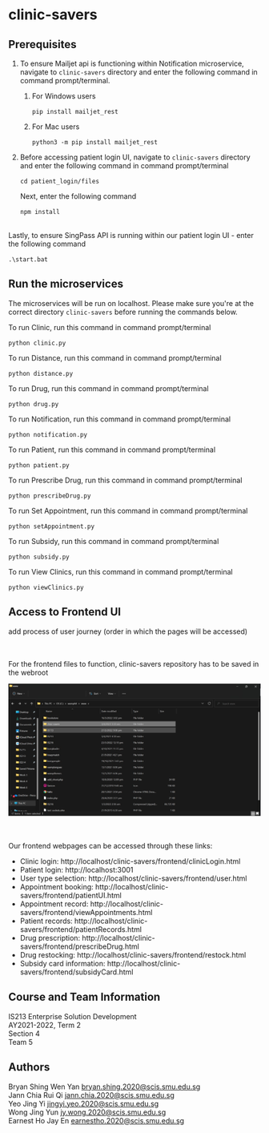 # clinic-savers

## Prerequisites ##

1. To ensure Mailjet api is functioning within Notification microservice, navigate to ```clinic-savers``` directory and enter the following command in command prompt/terminal.

    1. For Windows users

       ```
       pip install mailjet_rest
       ```
    
    2. For Mac users

       ```
       python3 -m pip install mailjet_rest
       ```

2. Before accessing patient login UI, navigate to ```clinic-savers``` directory and enter the following command in command prompt/terminal

   ```
   cd patient_login/files
   ```

   Next, enter the following command

   ```
   npm install
   ```

<br>
Lastly, to ensure SingPass API is running within our patient login UI - enter the following command

```
.\start.bat
```

## Run the microservices ##

The microservices will be run on localhost. Please make sure you're at the correct directory ```clinic-savers``` before running the commands below.

To run Clinic, run this command in command prompt/terminal
```
python clinic.py
```

To run Distance, run this command in command prompt/terminal
```
python distance.py
```

To run Drug, run this command in command prompt/terminal
```
python drug.py
```

To run Notification, run this command in command prompt/terminal
```
python notification.py
```

To run Patient, run this command in command prompt/terminal
```
python patient.py
```

To run Prescribe Drug, run this command in command prompt/terminal
```
python prescribeDrug.py
```

To run Set Appointment, run this command in command prompt/terminal
```
python setAppointment.py
```

To run Subsidy, run this command in command prompt/terminal
```
python subsidy.py
```

To run View Clinics, run this command in command prompt/terminal
```
python viewClinics.py
```

## Access to Frontend UI ##
add process of user journey (order in which the pages will be accessed)

<br><br>
For the frontend files to function, clinic-savers repository has to be saved in the webroot

![Location of clinic-savers](clinicsaversloc.jpg)

<br><br>
Our frontend webpages can be accessed through these links:

* Clinic login: http://localhost/clinic-savers/frontend/clinicLogin.html
* Patient login: http://localhost:3001
* User type selection: http://localhost/clinic-savers/frontend/user.html
* Appointment booking: http://localhost/clinic-savers/frontend/patientUI.html
* Appointment record: http://localhost/clinic-savers/frontend/viewAppointments.html
* Patient records: http://localhost/clinic-savers/frontend/patientRecords.html
* Drug prescription: http://localhost/clinic-savers/frontend/prescribeDrug.html
* Drug restocking: http://localhost/clinic-savers/frontend/restock.html
* Subsidy card information: http://localhost/clinic-savers/frontend/subsidyCard.html

## Course and Team Information ##

IS213 Enterprise Solution Development<br>
AY2021-2022, Term 2<br>
Section 4<br>
Team 5

## Authors ##

Bryan Shing Wen Yan bryan.shing.2020@scis.smu.edu.sg<br>
Jann Chia Rui Qi jann.chia.2020@scis.smu.edu.sg<br>
Yeo Jing Yi jingyi.yeo.2020@scis.smu.edu.sg<br>
Wong Jing Yun jy.wong.2020@scis.smu.edu.sg<br>
Earnest Ho Jay En earnestho.2020@scis.smu.edu.sg